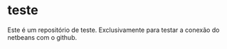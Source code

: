 # teste
Este é um repositório de teste. Exclusivamente para testar a conexão do netbeans com o github.
